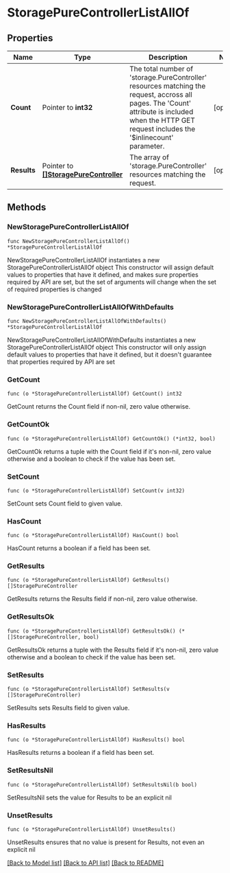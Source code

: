 # StoragePureControllerListAllOf

## Properties

Name | Type | Description | Notes
------------ | ------------- | ------------- | -------------
**Count** | Pointer to **int32** | The total number of &#39;storage.PureController&#39; resources matching the request, accross all pages. The &#39;Count&#39; attribute is included when the HTTP GET request includes the &#39;$inlinecount&#39; parameter. | [optional] 
**Results** | Pointer to [**[]StoragePureController**](StoragePureController.md) | The array of &#39;storage.PureController&#39; resources matching the request. | [optional] 

## Methods

### NewStoragePureControllerListAllOf

`func NewStoragePureControllerListAllOf() *StoragePureControllerListAllOf`

NewStoragePureControllerListAllOf instantiates a new StoragePureControllerListAllOf object
This constructor will assign default values to properties that have it defined,
and makes sure properties required by API are set, but the set of arguments
will change when the set of required properties is changed

### NewStoragePureControllerListAllOfWithDefaults

`func NewStoragePureControllerListAllOfWithDefaults() *StoragePureControllerListAllOf`

NewStoragePureControllerListAllOfWithDefaults instantiates a new StoragePureControllerListAllOf object
This constructor will only assign default values to properties that have it defined,
but it doesn't guarantee that properties required by API are set

### GetCount

`func (o *StoragePureControllerListAllOf) GetCount() int32`

GetCount returns the Count field if non-nil, zero value otherwise.

### GetCountOk

`func (o *StoragePureControllerListAllOf) GetCountOk() (*int32, bool)`

GetCountOk returns a tuple with the Count field if it's non-nil, zero value otherwise
and a boolean to check if the value has been set.

### SetCount

`func (o *StoragePureControllerListAllOf) SetCount(v int32)`

SetCount sets Count field to given value.

### HasCount

`func (o *StoragePureControllerListAllOf) HasCount() bool`

HasCount returns a boolean if a field has been set.

### GetResults

`func (o *StoragePureControllerListAllOf) GetResults() []StoragePureController`

GetResults returns the Results field if non-nil, zero value otherwise.

### GetResultsOk

`func (o *StoragePureControllerListAllOf) GetResultsOk() (*[]StoragePureController, bool)`

GetResultsOk returns a tuple with the Results field if it's non-nil, zero value otherwise
and a boolean to check if the value has been set.

### SetResults

`func (o *StoragePureControllerListAllOf) SetResults(v []StoragePureController)`

SetResults sets Results field to given value.

### HasResults

`func (o *StoragePureControllerListAllOf) HasResults() bool`

HasResults returns a boolean if a field has been set.

### SetResultsNil

`func (o *StoragePureControllerListAllOf) SetResultsNil(b bool)`

 SetResultsNil sets the value for Results to be an explicit nil

### UnsetResults
`func (o *StoragePureControllerListAllOf) UnsetResults()`

UnsetResults ensures that no value is present for Results, not even an explicit nil

[[Back to Model list]](../README.md#documentation-for-models) [[Back to API list]](../README.md#documentation-for-api-endpoints) [[Back to README]](../README.md)


